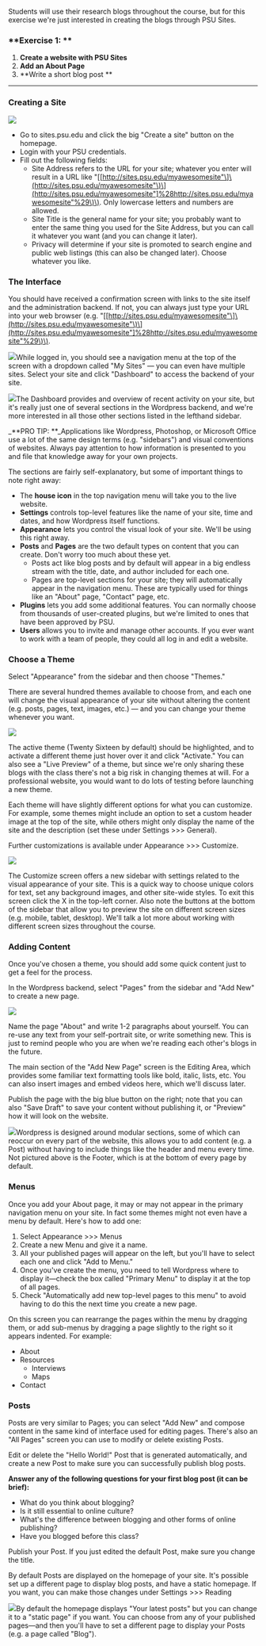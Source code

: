 Students will use their research blogs throughout the course, but for this exercise we're just interested in creating the blogs through PSU Sites.

### **Exercise 1: **

1. **Create a website with PSU Sites**
2. **Add an About Page**
3. **Write a short blog post **

---

### Creating a Site

![](/assets/create-site.png)

* Go to sites.psu.edu and click the big "Create a site" button on the homepage. 
* Login with your PSU credentials.  
* Fill out the following fields:
  * Site Address refers to the URL for your site; whatever you enter will result in a URL like "\[[http://sites.psu.edu/myawesomesite"\]\(http://sites.psu.edu/myawesomesite"\)\](http://sites.psu.edu/myawesomesite"]%28http://sites.psu.edu/myawesomesite"%29\)\). Only lowercase letters and numbers are allowed. 
  * Site Title is the general name for your site; you probably want to enter the same thing you used for the Site Address, but you can call it whatever you want \(and you can change it later\). 
  * Privacy will determine if your site is promoted to search engine and public web listings \(this can also be changed later\). Choose whatever you like. 

### The Interface

You should have received a confirmation screen with links to the site itself and the administration backend. If not, you can always just type your URL into your web browser \(e.g. "\[[http://sites.psu.edu/myawesomesite"\]\(http://sites.psu.edu/myawesomesite"\)\](http://sites.psu.edu/myawesomesite"]%28http://sites.psu.edu/myawesomesite"%29\)\).

![](/assets/dashboard.png)While logged in, you should see a navigation menu at the top of the screen with a dropdown called "My Sites" — you can even have multiple sites. Select your site and click "Dashboard" to access the backend of your  site.

![](/assets/admin-screen.png)The Dashboard provides and overview of recent activity on your site, but it's really just one of several sections in the Wordpress backend, and we're more interested in all those other sections listed in the lefthand sidebar.

\_**PRO TIP: **\_Applications like Wordpress, Photoshop, or Microsoft Office use a lot of the same design terms \(e.g. "sidebars"\) and visual conventions of websites. Always pay attention to how information is presented to you and file that knowledge away for your own projects.

The sections are fairly self-explanatory, but some of important things to note right away:

* The **house icon** in the top navigation menu will take you to the live website.
* **Settings** controls top-level features like the name of your site, time and dates, and how Wordpress itself functions.
* **Appearance** lets you control the visual look of your site. We'll be using this right away.
* **Posts** and **Pages** are the two default types on content that you can create. Don't worry too much about these yet.
  * Posts act like blog posts and by default will appear in a big endless stream with the title, date, and author included for each one.
  * Pages are top-level sections for your site; they will automatically appear in the navigation menu. These are typically used for things like an "About" page, "Contact" page, etc.
* **Plugins** lets you add some additional features. You can normally choose from thousands of user-created plugins, but we're limited to ones that have been approved by PSU.
* **Users** allows you to invite and manage other accounts. If you ever want to work with a team of people, they could all log in and edit a website. 

### Choose a Theme

Select "Appearance" from the sidebar and then choose "Themes."

There are several hundred themes available to choose from, and each one will change the visual appearance of your site without altering the content \(e.g. posts, pages, text, images, etc.\) — and you can change your theme whenever you want.

![](/assets/themes.png)

The active theme \(Twenty Sixteen by default\) should be highlighted, and to activate a different theme just hover over it and click "Activate." You can also see a "Live Preview" of a theme, but since we're only sharing these blogs with the class there's not a big risk in changing themes at will. For a professional website, you would want to do lots of testing before launching a new theme.

Each theme will have slightly different options for what you can customize. For example, some themes might include an option to  set a custom header image at the top of the site, while others might only display the name of the site and the description \(set these under Settings &gt;&gt;&gt; General\).

Further customizations is available under Appearance &gt;&gt;&gt; Customize.

![](/assets/customize.png)

The Customize screen offers a new sidebar with settings related to the visual appearance of your site. This is a quick way to choose unique colors for text, set any background images, and other site-wide styles. To exit this screen click the X in the top-left corner. Also note the buttons at the bottom of the sidebar that allow you to preview the site on different screen sizes \(e.g. mobile, tablet, desktop\). We'll talk a lot more about working with different screen sizes throughout the course.

### Adding Content

Once you've chosen a theme, you should add some quick content just to get a feel for the process.

In the Wordpress backend, select  "Pages" from the sidebar and "Add New" to create a new page.

![](/assets/add-page.png)

Name the page "About" and write 1-2 paragraphs about yourself. You can re-use any text from your self-portrait site, or write something new.  This is just to remind people who you are when we're reading each other's blogs in the future.

The main section of the "Add New Page" screen is the Editing Area, which provides some familiar text formatting tools like bold, italic, lists, etc. You can also insert images and embed videos here, which we'll discuss later.

Publish the page with the big blue button on the right; note that you can also "Save Draft" to save your content without publishing it, or "Preview" how it will look on the website.

![](/assets/wp-layout.png)Wordpress is designed around modular sections, some of which can reoccur on every part of the website, this allows you to add content \(e.g. a Post\) without having to include things like the header and menu every time. Not pictured above is the Footer, which is at the bottom of every page by default.

### Menus

Once you add your About page, it may or may not appear in the primary navigation menu on your site. In fact some themes might not even have a menu by default. Here's how to add one:

1. Select Appearance &gt;&gt;&gt; Menus
2. Create a new Menu and give it a name.
3. All your published pages will appear on the left, but you'll have to select each one and click "Add to Menu."
4. Once you've create the menu, you need to tell Wordpress where to display it—check the box called "Primary Menu" to display it at the top of all pages.
5. Check "Automatically add new top-level pages to this menu" to avoid having to do this the next time you create a new page.

On this screen you can rearrange the pages within the menu by dragging them, or add sub-menus by dragging a page slightly to the right so it appears indented. For example:

* About
* Resources
  * Interviews
  * Maps
* Contact

### Posts

Posts are very similar to Pages; you can select  "Add New" and compose content in the same kind of interface used for editing pages. There's also an "All Pages" screen you can use to modify or delete existing Posts.

Edit or delete the "Hello World!" Post that is generated automatically, and create a new Post to make sure you can successfully publish blog posts.

**Answer any of the following questions for your first blog post \(it can be brief\):**

* What do you think about blogging? 
* Is it still essential to online culture? 
* What's the difference between blogging and other forms of online publishing? 
* Have you blogged before this class?

Publish your Post. If you just edited the default Post, make sure you change the title.

By default Posts are displayed on the homepage of your site. It's possible set up a different page to display blog posts, and have a static homepage. If you want, you can make those changes under Settings &gt;&gt;&gt; Reading

![](/assets/reading.png)By default the homepage displays "Your latest posts" but you can change it to a "static page" if you want. You can choose from any of your published pages—and then you'll have to set a different page to display your Posts \(e.g. a page called "Blog"\).


